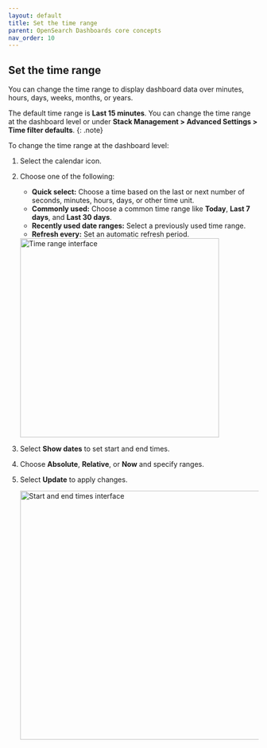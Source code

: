 ```yaml
---
layout: default
title: Set the time range
parent: OpenSearch Dashboards core concepts
nav_order: 10
---
```


## Set the time range

You can change the time range to display dashboard data over minutes, hours, days, weeks, months, or years.

The default time range is **Last 15 minutes**. You can change the time range at the dashboard level or under **Stack Management > Advanced Settings > Time filter defaults**. 
{: .note}

To change the time range at the dashboard level:

1. Select the calendar icon.
1. Choose one of the following:
   - **Quick select:** Choose a time based on the last or next number of seconds, minutes, hours, days, or other time unit. 
   - **Commonly used:** Choose a common time range like **Today**, **Last 7 days**, and **Last 30 days**. 
   - **Recently used date ranges:** Select a previously used time range.
   - **Refresh every:** Set an automatic refresh period.
  
   <img src="{{site.url}}{{site.baseurl}}/images/time-range.png" alt="Time range interface" width="400"/>

1. Select **Show dates** to set start and end times.
2. Choose **Absolute**, **Relative**, or **Now** and specify ranges.
3. Select **Update** to apply changes.

   <img src="{{site.url}}{{site.baseurl}}/images/start-end-time.png" alt="Start and end times interface" width="500"/>


